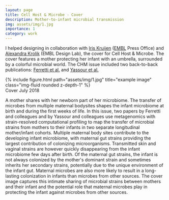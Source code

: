 ```yaml
---
layout: page
title: Cell Host & Microbe - Cover
description: Mother-to-infant microbial transmission
img: assets/img/1.jpg
importance: 1
category: work
---
```


I helped designing in collaboration with [Iris Kruijen](https://nl.linkedin.com/in/iriskruijen) ([EMBL](https://www.embl.org/sites/heidelberg/) Press Office) and [Alexandra Krolik](https://www.embl.org/about/info/communications/blog/author/aleksandra-krolik/) (EMBL Design Lab), the cover for Cell Host & Microbe. The cover features a mother protecting her infant with an umbrella, surrounded by a colorful microbial world. The CHM issue included two back-to-back publications: [Ferretti et al.](https://www.sciencedirect.com/science/article/pii/S1931312818303172?via%3Dihub) and [Yassour et al.](https://www.sciencedirect.com/science/article/pii/S1931312818303196?via%3Dihub)

<div class="row">
    <div class="col-sm mt-3 mt-md-0">
        {% include figure.html path="assets/img/1.jpg" title="example image" class="img-fluid rounded z-depth-1" %}
    </div>
</div>
<div class="caption">
    Cover July 2018
</div>

A mother shares with her newborn part of her microbiome. The transfer of microbes from multiple maternal bodysites shapes the infant microbiome at birth and during the first weeks of life. In this issue, two papers by Ferretti and colleagues and by Yassour and colleagues use metagenomics with strain-resolved computational profiling to map the transfer of microbial strains from mothers to their infants in two separate longitudinal mother/infant cohorts. Multiple maternal body sites contribute to the developing infant microbiome, with maternal gut strains providing the largest contribution of colonizing microorganisms. Transmitted skin and vaginal strains are however quickly disappearing from the infant microbiome few days after birth. Of the maternal gut strains, the infant is not always colonized by the mother's dominant strain and sometimes inherits her secondary strains, potentially due to the unique environment of the infant gut. Maternal microbes are also more likely to result in a long-lasting colonization in infants than microbes from other sources. The cover image captures this intimate sharing of microbial strains between mothers and their infant and the potential role that maternal microbes play in protecting the infant against microbes from other sources.
